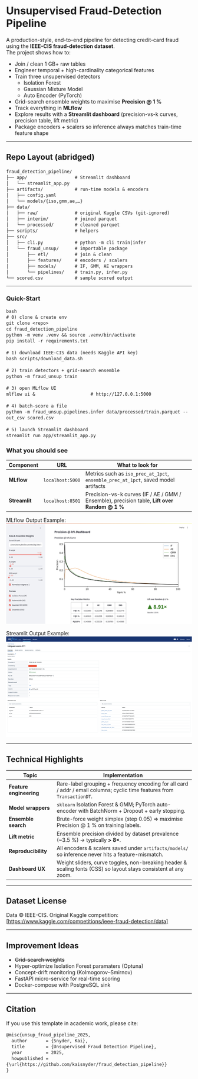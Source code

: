 # Unsupervised Fraud-Detection Pipeline

A production-style, end-to-end pipeline for detecting credit-card fraud using the **IEEE-CIS fraud-detection dataset**.  
The project shows how to:

* Join / clean 1 GB+ raw tables
* Engineer temporal + high-cardinality categorical features
* Train three unsupervised detectors  
  * Isolation Forest  
  * Gaussian Mixture Model  
  * Auto Encoder (PyTorch)
* Grid-search ensemble weights to maximise **Precision @ 1 %**
* Track everything in **MLflow**
* Explore results with a **Streamlit dashboard** (precision-vs-k curves, precision table, lift metric)
* Package encoders + scalers so inference always matches train-time feature shape

---

## Repo Layout (abridged)
```text
fraud_detection_pipeline/
├── app/                  # Streamlit dashboard
│   └── streamlit_app.py
├── artifacts/            # run-time models & encoders
│   ├── config.yaml
│   └── models/{iso,gmm,ae,…}
├── data/
│   ├── raw/              # original Kaggle CSVs (git-ignored)
│   ├── interim/          # joined parquet
│   └── processed/        # cleaned parquet
├── scripts/              # helpers
├── src/
│   ├── cli.py            # python -m cli train|infer
│   └── fraud_unsup/      # importable package
│       ├── etl/          # join & clean
│       ├── features/     # encoders / scalers
│       ├── models/       # IF, GMM, AE wrappers
│       └── pipelines/    # train.py, infer.py
└── scored.csv            # sample scored output
```

---

### Quick-Start

````
bash
# 0) clone & create env
git clone <repo>
cd fraud_detection_pipeline
python -m venv .venv && source .venv/bin/activate
pip install -r requirements.txt

# 1) download IEEE-CIS data (needs Kaggle API key)
bash scripts/download_data.sh

# 2) train detectors + grid-search ensemble
python -m fraud_unsup train

# 3) open MLflow UI
mlflow ui &                     # http://127.0.0.1:5000

# 4) batch-score a file
python -m fraud_unsup.pipelines.infer data/processed/train.parquet --out_csv scored.csv

# 5) launch Streamlit dashboard
streamlit run app/streamlit_app.py
````

### What you should see

| Component     | URL              | What to look for                                                                              |
| ------------- | ---------------- | --------------------------------------------------------------------------------------------- |
| **MLflow**    | `localhost:5000` | Metrics such as `iso_prec_at_1pct`, `ensemble_prec_at_1pct`, saved model artifacts            |
| **Streamlit** | `localhost:8501` | Precision-vs-k curves (IF / AE / GMM / Ensemble), precision table, **Lift over Random @ 1 %** |

MLflow Output Example:
![alt text](image.png)

Streamlit Output Example:
![alt text](image-1.png)

---

## Technical Highlights

| Topic                   | Implementation                                                                                                           |
| ----------------------- | ------------------------------------------------------------------------------------------------------------------------ |
| **Feature engineering** | Rare-label grouping + frequency encoding for all card / addr / email columns; cyclic time features from `TransactionDT`. |
| **Model wrappers**      | `sklearn` Isolation Forest & GMM; PyTorch auto-encoder with BatchNorm + Dropout + early stopping.                        |
| **Ensemble search**     | Brute-force weight simplex (step 0.05) ⇒ maximise Precision @ 1 % on training labels.                                    |
| **Lift metric**         | Ensemble precision divided by dataset prevalence (\~3.5 %) → typically **> 8×**.                                         |
| **Reproducibility**     | All encoders & scalers saved under `artifacts/models/` so inference never hits a feature-mismatch.                       |
| **Dashboard UX**        | Weight sliders, curve toggles, non-breaking header & scaling fonts (CSS) so layout stays consistent at any zoom.         |

---

## Dataset License

Data © IEEE-CIS.
Original Kaggle competition: [https://www.kaggle.com/competitions/ieee-fraud-detection/data]

---

## Improvement Ideas

* ~~Grid-search weights~~
* Hyper-optimize Isolation Forest paramaters (Optuna)
* Concept-drift monitoring (Kolmogorov–Smirnov)
* FastAPI micro-service for real-time scoring
* Docker-compose with PostgreSQL sink

---

## Citation

If you use this template in academic work, please cite:

```
@misc{unsup_fraud_pipeline_2025,
  author       = {Snyder, Kai},
  title        = {Unsupervised Fraud Detection Pipeline},
  year         = 2025,
  howpublished = {\url{https://github.com/kaisnyder/fraud_detection_pipeline}}
}
```